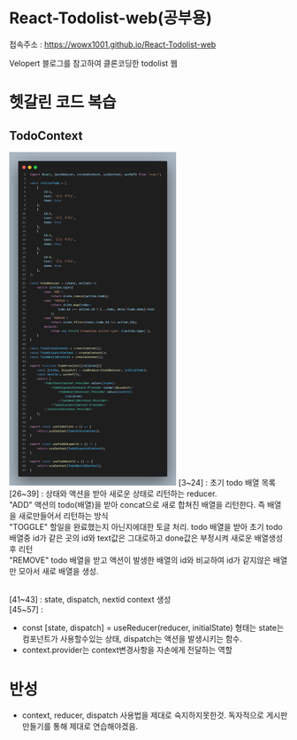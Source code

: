 # React-Todolist-web(공부용)
접속주소 : https://wowx1001.github.io/React-Todolist-web

Velopert 블로그를 참고하여 클론코딩한 todolist 웹

# 헷갈린 코드 복습
## TodoContext
<img src="https://github.com/wowx1001/React-Todolist-web/blob/main/code_img/TodoContext.png" width="60%" height="60%">
[3~24] : 초기 todo 배열 목록 <br>
[26~39] : 상태와 액션을 받아 새로운 상태로 리턴하는 reducer. <br>
"ADD" 액션의 todo(배열)을 받아 concat으로 새로 합쳐진 배열을 리턴한다. 즉 배열을 새로만들어서 리턴하는 방식<br>
"TOGGLE" 할일을 완료했는지 아닌지에대한 토글 처리. todo 배열을 받아 초기 todo 배열중 id가 같은 곳의 id와 text값은 그대로하고 done값은 부정시켜 새로운 배열생성 후 리턴<br>
"REMOVE" todo 배열을 받고 액션이 발생한 배열의 id와 비교하여 id가 같지않은 배열만 모아서 새로 배열을 생성. <br><br>

[41~43] : state, dispatch, nextid context 생성<br>
[45~57] : 
- const [state, dispatch] = useReducer(reducer, initialState) 형태는 state는 컴포넌트가 사용할수있는 상태, dispatch는 액션을 발생시키는 함수.<br> 
- context.provider는 context변경사항을 자손에게 전달하는 역할 

# 반성
- context, reducer, dispatch 사용법을 제대로 숙지하지못한것. 독자적으로 게시판 만들기를 통해 제대로 연습해야겠음.
